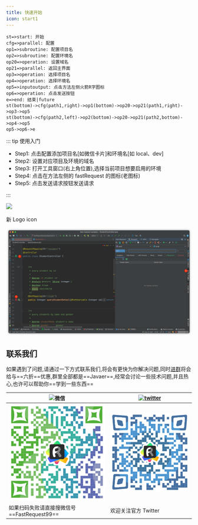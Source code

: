 ```yaml
---
title: 快速开始
icon: start1
---
```


```flow
st=>start: 开始
cfg=>parallel: 配置
op1=>subroutine: 配置项目名
op2=>subroutine: 配置环境名
op20=>operation: 设置域名
op21=>parallel: 返回主界面
op3=>operation: 选择项目名
op4=>operation: 选择环境名
op5=>inputoutput: 点击方法左侧火箭R字图标
op6=>operation: 点击发送按钮
e=>end: 结束|future
st(bottom)->cfg(path1,right)->op1(bottom)->op20->op21(path1,right)->op3->op5
st(bottom)->cfg(path2,left)->op2(bottom)->op20->op21(path2,bottom)->op4->op5
op5->op6->e
```

::: tip 使用入门

- Step1: 点击配置添加项目名[如微信卡片]和环境名[如 local、dev]
- Step2: 设置对应项目及环境的域名
- Step3: 打开工具窗口(右上角位置),选择当前项目想要启用的环境
- Step4: 点击在方法左侧的 fastRequest 的图标<i class="icon iconfont icon-restfulFastRequest"></i>(老图标<i class="icon iconfont icon-restfulFastRequest1"></i>)
- Step5: 点击发送请求按钮发送请求

:::

![](../../.vuepress/public/img/howToUse.gif)

新 Logo icon <i class="icon iconfont icon-restfulFastRequest"></i>

![](../../.vuepress/public/img/newLogoIcon.png)

## 联系我们

如果遇到了问题,请通过一下方式联系我们,将会有更快为你解决问题,同时[进群](../concatGroup.md)将会给与==六折==优惠,群里全部都是==Javaer==,经常会讨论一些技术问题,并且热心,也许可以帮助你==学到一些东西==

| ![微信](https://img.shields.io/static/v1?label=wechat&message=微信&logo=wechat&color=07C160) | [![twitter](https://img.shields.io/static/v1?label=Twitter&message=FastRequest666&logo=twitter&color=FC8D34)](https://twitter.com/FastRequest666) |
| -------------------------------------------------------------------------------------------- | ------------------------------------------------------------------------------------------------------------------------------------------------- |
| ![wechatChat](../../.vuepress/public/img/wechatGroup.png)                                    | ![twitter](../../.vuepress/public/img/twitter.png)                                                                                                |
| 如果扫码失败请直接搜微信号==FastRequest99==                                                  | 欢迎关注官方 Twitter                                                                                                                              |
